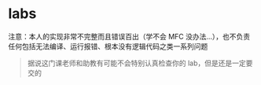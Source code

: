 # labs

注意：本人的实现非常不完整而且错误百出（学不会 MFC 没办法...），也不负责任何包括无法编译、运行报错、根本没有逻辑代码之类一系列问题

> 据说这门课老师和助教有可能不会特别认真检查你的 lab，但是还是一定要交的